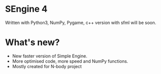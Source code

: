 # SEngine 4
Written with Python3, NumPy, Pygame, c++ version with sfml will be soon.
# What's new?
* New faster version of Simple Engine. 
* More optimised code, more speed and NumPy functions.
* Mostly created for N-body project

